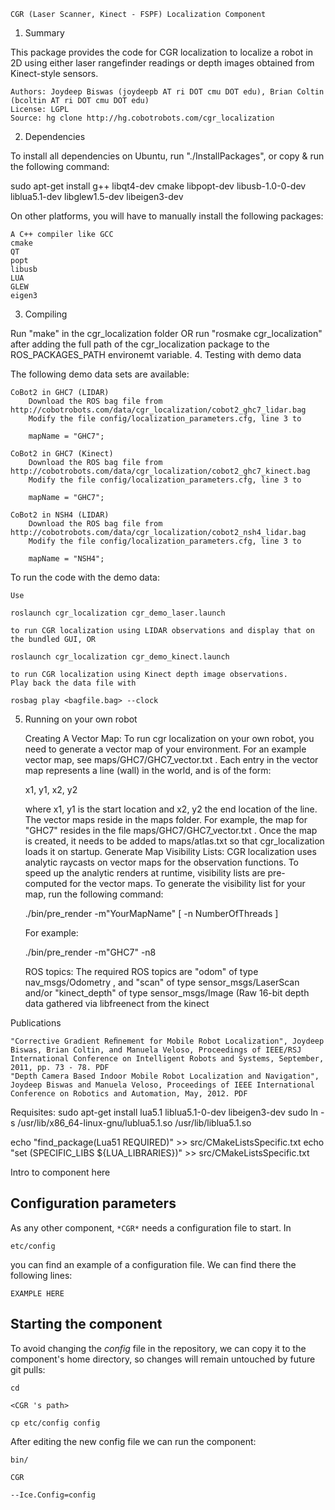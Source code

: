 ```
CGR (Laser Scanner, Kinect - FSPF) Localization Component
```

1. Summary

This package provides the code for CGR localization to localize a robot in 2D using either laser rangefinder readings or depth images obtained from Kinect-style sensors.

    Authors: Joydeep Biswas (joydeepb AT ri DOT cmu DOT edu), Brian Coltin (bcoltin AT ri DOT cmu DOT edu)
    License: LGPL
    Source: hg clone http://hg.cobotrobots.com/cgr_localization

2. Dependencies

To install all dependencies on Ubuntu, run "./InstallPackages", or copy & run the following command:

sudo apt-get install g++ libqt4-dev cmake libpopt-dev libusb-1.0-0-dev liblua5.1-dev libglew1.5-dev libeigen3-dev 

On other platforms, you will have to manually install the following packages:

    A C++ compiler like GCC
    cmake
    QT
    popt
    libusb
    LUA
    GLEW
    eigen3

3. Compiling

Run "make" in the cgr_localization folder OR run "rosmake cgr_localization" after adding the full path of the cgr_localization package to the ROS_PACKAGES_PATH environemt variable.
4. Testing with demo data

The following demo data sets are available:

    CoBot2 in GHC7 (LIDAR)
        Download the ROS bag file from http://cobotrobots.com/data/cgr_localization/cobot2_ghc7_lidar.bag
        Modify the file config/localization_parameters.cfg, line 3 to

        mapName = "GHC7"; 

    CoBot2 in GHC7 (Kinect)
        Download the ROS bag file from http://cobotrobots.com/data/cgr_localization/cobot2_ghc7_kinect.bag
        Modify the file config/localization_parameters.cfg, line 3 to

        mapName = "GHC7"; 

    CoBot2 in NSH4 (LIDAR)
        Download the ROS bag file from http://cobotrobots.com/data/cgr_localization/cobot2_nsh4_lidar.bag
        Modify the file config/localization_parameters.cfg, line 3 to

        mapName = "NSH4"; 

To run the code with the demo data:

    Use

    roslaunch cgr_localization cgr_demo_laser.launch 

    to run CGR localization using LIDAR observations and display that on the bundled GUI, OR

    roslaunch cgr_localization cgr_demo_kinect.launch 

    to run CGR localization using Kinect depth image observations.
    Play back the data file with

    rosbag play <bagfile.bag> --clock 

5. Running on your own robot

    Creating A Vector Map: To run cgr localization on your own robot, you need to generate a vector map of your environment. For an example vector map, see maps/GHC7/GHC7_vector.txt . Each entry in the vector map represents a line (wall) in the world, and is of the form:

    x1, y1, x2, y2 

    where x1, y1 is the start location and x2, y2 the end location of the line. The vector maps reside in the maps folder. For example, the map for "GHC7" resides in the file maps/GHC7/GHC7_vector.txt . Once the map is created, it needs to be added to maps/atlas.txt so that cgr_localization loads it on startup.
    Generate Map Visibility Lists: CGR localization uses analytic raycasts on vector maps for the observation functions. To speed up the analytic renders at runtime, visibility lists are pre-computed for the vector maps. To generate the visibility list for your map, run the following command:

    ./bin/pre_render -m"YourMapName" [ -n NumberOfThreads ]

    For example:

    ./bin/pre_render -m"GHC7" -n8

    ROS topics: The required ROS topics are "odom" of type nav_msgs/Odometry , and "scan" of type sensor_msgs/LaserScan and/or "kinect_depth" of type sensor_msgs/Image (Raw 16-bit depth data gathered via libfreenect from the kinect

Publications

    "Corrective Gradient Reﬁnement for Mobile Robot Localization", Joydeep Biswas, Brian Coltin, and Manuela Veloso, Proceedings of IEEE/RSJ International Conference on Intelligent Robots and Systems, September, 2011, pp. 73 - 78. PDF
    "Depth Camera Based Indoor Mobile Robot Localization and Navigation", Joydeep Biswas and Manuela Veloso, Proceedings of IEEE International Conference on Robotics and Automation, May, 2012. PDF






Requisites:
 sudo apt-get install lua5.1 liblua5.1-0-dev libeigen3-dev
 sudo ln -s /usr/lib/x86_64-linux-gnu/lublua5.1.so /usr/lib/liblua5.1.so 
 	
 echo "find_package(Lua51 REQUIRED)" >> src/CMakeListsSpecific.txt
 echo "set (SPECIFIC_LIBS ${LUA_LIBRARIES})" >> src/CMakeListsSpecific.txt





Intro to component here


## Configuration parameters
As any other component,
``` *CGR* ```
needs a configuration file to start. In

    etc/config

you can find an example of a configuration file. We can find there the following lines:

    EXAMPLE HERE

    
## Starting the component
To avoid changing the *config* file in the repository, we can copy it to the component's home directory, so changes will remain untouched by future git pulls:

    cd

``` <CGR 's path> ```

    cp etc/config config
    
After editing the new config file we can run the component:

    bin/

```CGR ```

    --Ice.Config=config
